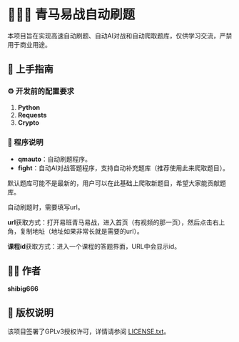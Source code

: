 # 🚀🚀🚀 青马易战自动刷题

本项目旨在实现高速自动刷题、自动AI对战和自动爬取题库，仅供学习交流，严禁用于商业用途。

## 🌟 上手指南

### ⚙️ 开发前的配置要求

1. **Python**
2. **Requests**
3. **Crypto**

### 📜 程序说明

- **qmauto**：自动刷题程序。
- **fight**：自动AI对战答题程序，支持自动补充题库（推荐使用此来爬取题目）。

默认题库可能不是最新的，用户可以在此基础上爬取新题目，希望大家能贡献题库。

自动刷题时，需要填写url。

**url**获取方式：打开易班青马易战，进入首页（有视频的那一页），然后点击右上角，复制地址（地址如果非常长就是需要的url）。

**课程id**获取方式：进入一个课程的答题界面，URL中会显示id。


## 👨‍💻 作者

**shibig666**

## 📜 版权说明

该项目签署了GPLv3授权许可，详情请参阅 [LICENSE.txt](./LICENSE.txt)。